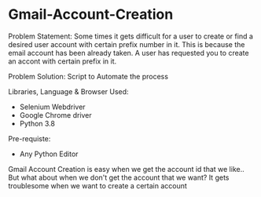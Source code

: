 # Gmail-Account-Creation

Problem Statement:
Some times it gets difficult for a user to create or find a desired user account with certain prefix number in it. This is because the email account has been already taken. A user has requested you to create an accont with certain prefix in it.

Problem Solution:
Script to Automate the process

Libraries, Language & Browser Used:
- Selenium Webdriver
- Google Chrome driver
- Python 3.8

Pre-requiste:
- Any Python Editor


Gmail Account Creation is easy when we get the account id that we like..
But what about when we don't get the account that we want?
It gets troublesome when we want to create a certain account 
